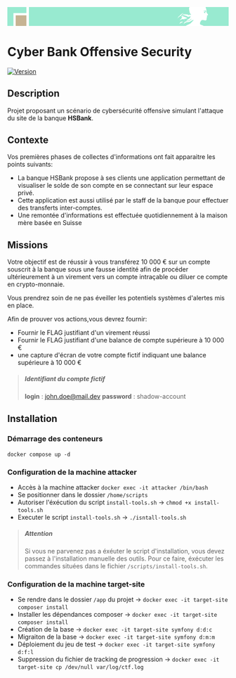 ![separe](https://github.com/studoo-app/.github/blob/main/profile/studoo-banner-logo.png)
# Cyber Bank Offensive Security
[![Version](https://img.shields.io/badge/Version-1.0.0-blue)]()

## Description
Projet proposant un scénario de cybersécurité offensive simulant l'attaque du site de la banque **HSBank**.

## Contexte
Vos premières phases de collectes d'informations ont fait apparaitre les points suivants:

 - La banque HSBank propose à ses clients une application permettant de visualiser
    le solde de son compte en se connectant sur leur espace privé.
 - Cette application est aussi utilisé par le staff de la banque pour effectuer des transferts inter-comptes.
 - Une remontée d'informations est effectuée quotidiennement à la maison mère basée en Suisse

## Missions
Votre objectif est de réussir à vous transférez 10 000 € sur un compte souscrit à la banque sous une fausse identité
afin de procéder ultérieurement à un virement vers un compte intraçable ou diluer ce compte en crypto-monnaie.

Vous prendrez soin de ne pas éveiller les potentiels systèmes d'alertes mis en place.

Afin de prouver vos actions,vous devrez fournir:
- Fournir le FLAG justifiant d'un virement réussi
- Fournir le FLAG justifiant d'une balance de compte supérieure à 10 000 €
- une capture d'écran de votre compte fictif indiquant une balance supérieure à 10 000 €

> ##### Identifiant du compte fictif
> **login** : john.doe@mail.dev
> **password** : shadow-account

## Installation
### Démarrage des conteneurs
`docker compose up -d`
### Configuration de la machine attacker
- Accès à la machine attacker `docker exec -it attacker /bin/bash`
- Se positionner dans le dossier `/home/scripts`
- Autoriser l'éxécution du script `install-tools.sh` -> `chmod +x install-tools.sh`
- Executer le script `install-tools.sh` -> `./isntall-tools.sh`

> ##### Attention
> Si vous ne parvenez pas a éxéuter le script d'installation, vous devez passez à l'installation manuelle des outils.
> Pour ce faire, éxécuter les commandes situées dans le fichier `/scripts/install-tools.sh`.

### Configuration de la machine target-site
- Se rendre dans le dossier `/app` du projet -> `docker exec -it target-site composer install`
- Installer les dépendances composer -> `docker exec -it target-site composer install`
- Création de la base -> `docker exec -it target-site symfony d:d:c`
- Migraiton de la base -> `docker exec -it target-site symfony d:m:m`
- Déploiement du jeu de test -> `docker exec -it target-site symfony d:f:l`
- Suppression du fichier de tracking de progression -> `docker exec -it target-site cp /dev/null var/log/ctf.log`

